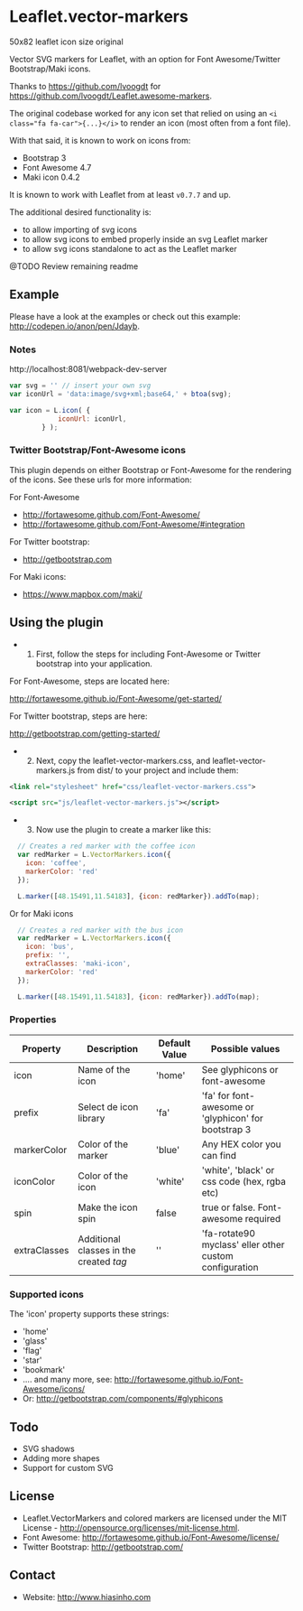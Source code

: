 Leaflet.vector-markers
======================

50x82 leaflet icon size original

Vector SVG markers for Leaflet, with an option for Font Awesome/Twitter Bootstrap/Maki icons.

Thanks to https://github.com/lvoogdt for https://github.com/lvoogdt/Leaflet.awesome-markers.

The original codebase worked for any icon set that relied on using an `<i class="fa fa-car">{...}</i>` to render an icon (most often from a font file). 

With that said, it is known to work on icons from:
- Bootstrap 3
- Font Awesome 4.7
- Maki icon 0.4.2

It is known to work with Leaflet from at least `v0.7.7` and up.

The additional desired functionality is:
 
* to allow importing of svg icons
* to allow svg icons to embed properly inside an svg Leaflet marker
* to allow svg icons standalone to act as the Leaflet marker


@TODO Review remaining readme

## Example

Please have a look at the examples or check out this example: http://codepen.io/anon/pen/Jdayb.


### Notes

http://localhost:8081/webpack-dev-server

```js
var svg = '' // insert your own svg
var iconUrl = 'data:image/svg+xml;base64,' + btoa(svg);

var icon = L.icon( {
            iconUrl: iconUrl,
        } );
```

### Twitter Bootstrap/Font-Awesome icons
This plugin depends on either Bootstrap or Font-Awesome for the rendering of the icons. See these urls for more information:

For Font-Awesome
- http://fortawesome.github.com/Font-Awesome/
- http://fortawesome.github.com/Font-Awesome/#integration

For Twitter bootstrap:
- http://getbootstrap.com

For Maki icons:
- https://www.mapbox.com/maki/

## Using the plugin
- 1) First, follow the steps for including Font-Awesome or Twitter bootstrap into your application.

For Font-Awesome, steps are located here:

http://fortawesome.github.io/Font-Awesome/get-started/

For Twitter bootstrap, steps are here:

http://getbootstrap.com/getting-started/


- 2) Next, copy the leaflet-vector-markers.css, and leaflet-vector-markers.js from dist/ to your project and include them:
````xml
<link rel="stylesheet" href="css/leaflet-vector-markers.css">
````
````xml
<script src="js/leaflet-vector-markers.js"></script>
````

- 3) Now use the plugin to create a marker like this:
````js
  // Creates a red marker with the coffee icon
  var redMarker = L.VectorMarkers.icon({
    icon: 'coffee',
    markerColor: 'red'
  });

  L.marker([48.15491,11.54183], {icon: redMarker}).addTo(map);
````

Or for Maki icons

````js
  // Creates a red marker with the bus icon
  var redMarker = L.VectorMarkers.icon({
    icon: 'bus',
    prefix: '',
    extraClasses: 'maki-icon',
    markerColor: 'red'
  });

  L.marker([48.15491,11.54183], {icon: redMarker}).addTo(map);
````

### Properties

| Property        | Description            | Default Value | Possible  values                                     |
| --------------- | ---------------------- | ------------- | ---------------------------------------------------- |
| icon            | Name of the icon       | 'home'        | See glyphicons or font-awesome                       |
| prefix          | Select de icon library | 'fa'          | 'fa' for font-awesome or 'glyphicon' for bootstrap 3 |
| markerColor     | Color of the marker    | 'blue'        | Any HEX color you can find                           |
| iconColor       | Color of the icon      | 'white'       | 'white', 'black' or css code (hex, rgba etc) |
| spin            | Make the icon spin     | false         | true or false. Font-awesome required |
| extraClasses    | Additional classes in the created <i> tag | '' | 'fa-rotate90 myclass' eller other custom configuration |


### Supported icons
The 'icon' property supports these strings:
- 'home'
- 'glass'
- 'flag'
- 'star'
- 'bookmark'
- .... and many more, see: http://fortawesome.github.io/Font-Awesome/icons/
- Or: http://getbootstrap.com/components/#glyphicons

## Todo
- SVG shadows
- Adding more shapes
- Support for custom SVG

## License
- Leaflet.VectorMarkers and colored markers are licensed under the MIT License - http://opensource.org/licenses/mit-license.html.
- Font Awesome: http://fortawesome.github.io/Font-Awesome/license/
- Twitter Bootstrap: http://getbootstrap.com/

## Contact
- Website: http://www.hiasinho.com
